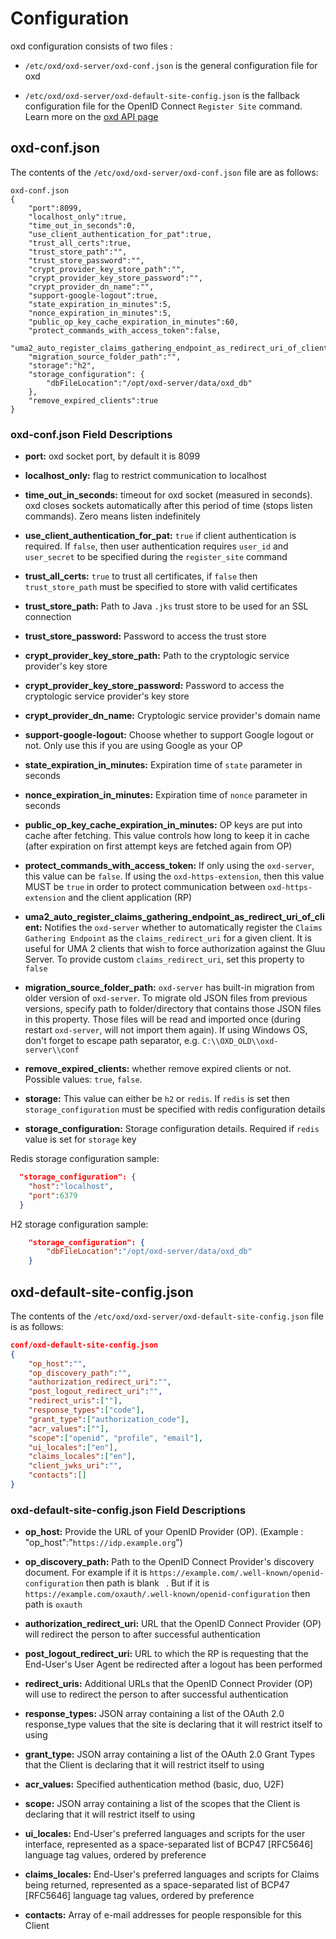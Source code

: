 # Configuration

oxd configuration consists of two files :

- `/etc/oxd/oxd-server/oxd-conf.json` is the general configuration file for oxd

- `/etc/oxd/oxd-server/oxd-default-site-config.json` is the fallback configuration file for the OpenID Connect `Register Site` command. Learn more on the [oxd API page](../api/index.md#register-site)

## oxd-conf.json

The contents of the `/etc/oxd/oxd-server/oxd-conf.json` file are as follows:

```
oxd-conf.json
{
    "port":8099,
    "localhost_only":true,
    "time_out_in_seconds":0,
    "use_client_authentication_for_pat":true,
    "trust_all_certs":true,
    "trust_store_path":"",
    "trust_store_password":"",
    "crypt_provider_key_store_path":"",
    "crypt_provider_key_store_password":"",
    "crypt_provider_dn_name":"",
    "support-google-logout":true,
    "state_expiration_in_minutes":5,
    "nonce_expiration_in_minutes":5,
    "public_op_key_cache_expiration_in_minutes":60,
    "protect_commands_with_access_token":false,
    "uma2_auto_register_claims_gathering_endpoint_as_redirect_uri_of_client":true,
    "migration_source_folder_path":"",
    "storage":"h2",
    "storage_configuration": {
        "dbFileLocation":"/opt/oxd-server/data/oxd_db"
    },
    "remove_expired_clients":true
}
```
### oxd-conf.json Field Descriptions

- **port:** oxd socket port, by default it is 8099

- **localhost_only:** flag to restrict communication to localhost

- **time_out_in_seconds:** timeout for oxd socket (measured in seconds). oxd closes sockets automatically after this period of time (stops listen commands). Zero means listen indefinitely

- **use_client_authentication_for_pat:** `true` if client authentication is required. If `false`, then user authentication requires `user_id` and `user_secret` to be specified during the `register_site` command

- **trust_all_certs:** `true` to trust all certificates, if `false` then `trust_store_path` must be specified to store with valid certificates

- **trust_store_path:** Path to Java `.jks` trust store to be used for an SSL connection

- **trust_store_password:** Password to access the trust store

- **crypt_provider_key_store_path:** Path to the cryptologic service provider's key store
  
- **crypt_provider_key_store_password:** Password to access the cryptologic service provider's key store
 
- **crypt_provider_dn_name:** Cryptologic service provider's domain name

- **support-google-logout:** Choose whether to support Google logout or not. Only use this if you are using Google as your OP

- **state_expiration_in_minutes:** Expiration time of `state` parameter in seconds

- **nonce_expiration_in_minutes:** Expiration time of `nonce` parameter in seconds

- **public_op_key_cache_expiration_in_minutes:** OP keys are put into cache after fetching. This value controls how long to keep it in cache (after expiration on first attempt keys are fetched again from OP)

- **protect_commands_with_access_token:** If only using the `oxd-server`, this value can be `false`. If using the `oxd-https-extension`, then this value MUST be `true` in order to protect communication between `oxd-https-extension` and the client application (RP)

- **uma2_auto_register_claims_gathering_endpoint_as_redirect_uri_of_client:** Notifies the `oxd-server` whether to automatically register the `Claims Gathering Endpoint` as the `claims_redirect_uri` for a given client. It is useful for UMA 2 clients that wish to force authorization against the Gluu Server. To provide custom `claims_redirect_uri`, set this property to `false`

- **migration_source_folder_path:** `oxd-server` has built-in migration from older version of `oxd-server`. To migrate old JSON files from previous versions, specify path to folder/directory that contains those JSON files in this property. Those files will be read and imported once (during restart `oxd-server`, will not import them again). If using Windows OS, don't forget to escape path separator, e.g. `C:\\OXD_OLD\\oxd-server\\conf`

- **remove_expired_clients:** whether remove expired clients or not. Possible values: `true`, `false`.

- **storage:** This value can either be `h2` or `redis`. If `redis` is set then `storage_configuration` must be specified with redis configuration details

- **storage_configuration:** Storage configuration details. Required if `redis` value is set for `storage` key

Redis storage configuration sample:

```json
  "storage_configuration": {
    "host":"localhost",
    "port":6379
  }
```

H2 storage configuration sample:

```json
    "storage_configuration": {
        "dbFileLocation":"/opt/oxd-server/data/oxd_db"
    }
```

## oxd-default-site-config.json

The contents of the `/etc/oxd/oxd-server/oxd-default-site-config.json` file is as follows:

```json
conf/oxd-default-site-config.json
{
    "op_host":"",
    "op_discovery_path":"",
    "authorization_redirect_uri":"",
    "post_logout_redirect_uri":"",
    "redirect_uris":[""],
    "response_types":["code"],
    "grant_type":["authorization_code"],
    "acr_values":[""],
    "scope":["openid", "profile", "email"],
    "ui_locales":["en"],
    "claims_locales":["en"],
    "client_jwks_uri":"",
    "contacts":[]
}
```

### oxd-default-site-config.json Field Descriptions

- **op_host:** Provide the URL of your OpenID Provider (OP). (Example : "op_host":"`https://idp.example.org`")

- **op_discovery_path:** Path to the OpenID Connect Provider's discovery document. For example if it is `https://example.com/.well-known/openid-configuration` then path is blank ` `. But if it is `https://example.com/oxauth/.well-known/openid-configuration` then path is `oxauth`  

- **authorization_redirect_uri:** URL that the OpenID Connect Provider (OP) will redirect the person to after  successful authentication

- **post_logout_redirect_uri:** URL to which the RP is requesting that the End-User's User Agent be redirected after a logout has been performed

- **redirect_uris:** Additional URLs that the OpenID Connect Provider (OP) will use to redirect the person to after successful authentication

- **response_types:** JSON array containing a list of the OAuth 2.0 response_type values that the site is declaring that it will restrict itself to using

- **grant_type:** JSON array containing a list of the OAuth 2.0 Grant Types that the Client is declaring that it will restrict itself to using

- **acr_values:** Specified authentication method (basic, duo, U2F)

- **scope:** JSON array containing a list of the scopes that the Client is declaring that it will restrict itself to using

- **ui_locales:** End-User's preferred languages and scripts for the user interface, represented as a space-separated list of BCP47 [RFC5646] language tag values, ordered by preference

- **claims_locales:** End-User's preferred languages and scripts for Claims being returned, represented as a space-separated list of BCP47 [RFC5646] language tag values, ordered by preference

- **contacts:** Array of e-mail addresses for people responsible for this Client
